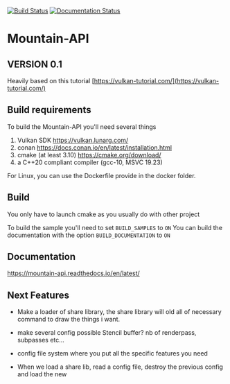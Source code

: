 [![Build Status](https://drone.aigle-grenier.ovh/api/badges/joeBlinx/Mountain-API/status.svg)](https://drone.aigle-grenier.ovh/joeBlinx/Mountain-API)
[![Documentation Status](https://readthedocs.org/projects/mountain-api/badge/?version=latest)](https://mountain-api.readthedocs.io/en/latest/?badge=latest)
# Mountain-API

## VERSION 0.1
Heavily based on this tutorial [https://vulkan-tutorial.com/](https://vulkan-tutorial.com/)

## Build requirements
To build the Mountain-API you'll need several things
1. Vulkan SDK https://vulkan.lunarg.com/
2. conan https://docs.conan.io/en/latest/installation.html
3. cmake (at least 3.10) https://cmake.org/download/
4. a C++20 compliant compiler (gcc-10, MSVC 19.23)

For Linux, you can use the Dockerfile provide in the docker folder.
## Build
You only have to launch cmake as you usually do with other project

To build the sample you'll need to set `BUILD_SAMPLES` to `ON`
You can build the documentation with the option `BUILD_DOCUMENTATION` to `ON`
## Documentation
https://mountain-api.readthedocs.io/en/latest/
## Next Features
- Make a loader of share library, the share library will old all of necessary command 
to draw the things i want.

- make several config possible Stencil buffer? nb of renderpass, subpasses etc...

- config file system where you put all the specific features you need 

- When we load a share lib, read a config file, destroy the previous config and load the new


